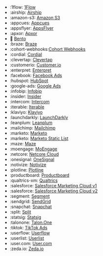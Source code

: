 <!-- To add an entry, first add an SVG logo in overrides/.icons, then add a new line item in the table. Wrap the icon filename in colons to reference it. -->

<div class="grid cards" markdown>

- :1flow: [1Flow](../data/destinations/1flow-cohort.md)
- :airship: [Airship](../data/destinations/airship-cohort.md)
- :amazon-s3: [Amazon S3](../data/destinations/amazon-s3-cohort.md)
- :appcues: [Appcues](../data/destinations/appcues-cohort.md)
- :appsflyer: [AppsFlyer](../data/destinations/appsflyer-cohort.md)
- :apxor: [Apxor](../data/destinations/apxor-cohort.md)
- :bento: [Bento](../data/destinations/bento-cohort.md)
- :braze: [Braze](../data/destinations/braze-cohort.md)
- :cohort-webhooks:[Cohort Webhooks](../data/destinations/cohort-webhooks.md)
- :cordial: [Cordial](../data/destinations/cordial-cohort.md)
- :clevertap: [Clevertap](../data/destinations/clevertap-cohort.md)
- :customerio: [Customer.io](../data/destinations/customerio-cohort.md)
- :enterpret: [Enterpret](../data/destinations/enterpret-cohort.md)
- :facebook: [Facebook Ads](../data/destinations/facebook-cohort.md)
- :hubspot: [HubSpot](../data/destinations/hubspot-cohort.md)
- :google-ads: [Google Ads](../data/destinations/google-ads-cohort.md)
- :infobip: [Infobip](../data/destinations/infobip-cohort.md)
- :insider: [Insider](../data/destinations/insider-cohort.md)
- :intercom: [Intercom](../data/destinations/intercom-cohort.md)
- :iterable: [Iterable](../data/destinations/iterable-cohort.md)
- :klaviyo: [Klaviyo](../data/destinations/klaviyo-cohort.md)
- :launchdarkly: [LaunchDarkly](../data/destinations/launchdarkly-cohort.md)
- :leanplum: [Leanplum](../data/destinations/leanplum-cohort.md)
- :mailchimp: [Mailchimp](../data/destinations/mailchimp-cohort.md)
- :marketo: [Marketo](../data/destinations/marketo-cohort.md)
- :marketo: [Marketo Static List](../data/destinations/marketo-static-list-cohort.md)
- :maze: [Maze](../data/destinations/maze-cohort.md)
- :moengage: [MoEngage](../data/destinations/moengage-cohort.md)
- :netcore: [Netcore Cloud](../data/destinations/netcore-cohort.md)
- :onesignal: [OneSignal](../data/destinations/onesignal-cohort.md)
- :notivize: [Notivize](../data/destinations/notivize-cohort.md)
- :plotline: [Plotline](../data/destinations/plotline-cohort.md)
- :productboard: [Productboard](../data/destinations/productboard-cohort.md)
- :qualtrics-xm: [Qualtrics](../data/destinations/qualtrics-cohort.md)
- :salesforce: [Salesforce Marketing Cloud v1](../data/destinations/marketing-cloud-cohort.md)
- :salesforce: [Salesforce Marketing Cloud v2](../data/destinations/marketing-cloud-cohort-v2.md)
- :segment: [Segment](../data/destinations/segment-cohort.md)
- :sendgrid: [SendGrid](../data/destinations/sendgrid-cohort.md)
- :snapchat: [Snapchat](../data/destinations/snapchat-ads-cohort.md)
- :split: [Split](../data/destinations/split-cohort.md)
- :statsig: [Statsig](../data/destinations/statsig-cohort.md)
- :talonone: [Talon.One](../data/destinations/talonone-cohort.md)
- :tiktok: [TikTok Ads](../data/destinations/tiktok-cohort.md)
- :userflow: [Userflow](../data/destinations/userflow-cohort.md)
- :userlist: [Userlist](../data/destinations/userlist-cohort.md)
- :user.com: [User.com](../data/destinations/user.com-cohort.md)
- :zeda.io: [Zeda.io](../data/destinations/zeda.io-cohort.md)

</div>
